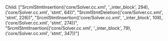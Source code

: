 Child: ["SrcmlStmtInsertion(('core/Solver.cc.xml', '_inter_block', 294), ('core/Solver.cc.xml', 'stmt', 64))", "SrcmlStmtDeletion(('core/Solver.cc.xml', 'stmt', 226))", "SrcmlStmtInsertion(('core/Solver.cc.xml', '_inter_block', 108), ('core/Solver.cc.xml', 'stmt', 274))", "SrcmlStmtInsertion(('core/Solver.cc.xml', '_inter_block', 79), ('core/Solver.cc.xml', 'stmt', 347))"]